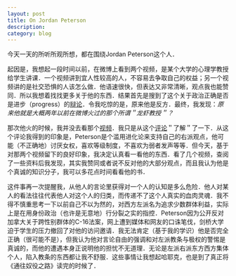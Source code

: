 ```yaml
---
layout: post
title: On Jordan Peterson
description: 
category: blog
---
```

今天一天的所听所观所想，都在围绕Jordan Peterson这个人．

起因是，我想起一段时间以前，在微博上看到两个视频，是某个大学的心理学教授给学生讲课．一个视频讲到宜人性较高的人，不容易去争取自己的权益；另一个视频讲的是社交恐惧的人该怎么做．他语速很快，但表达又非常清晰，观点我也能赞同．所以我想着找找更多关于他的东西．结果首先是搜到了这个关于政治正确是否是进步（progress）的[辩论](https://www.bilibili.com/video/BV1hp411o757?from=search&seid=5203802030932911501)．令我吃惊的是，原来他是反方．最终，我发现：*原来他就是大概两年以前在微博火过的那个所谓＂龙虾教授＂？*

那次他火的时候，我并没去看那个[视频](https://www.bilibili.com/video/av32799705)．我只是从这个[评论](https://www.douban.com/note/656715252/)＂了解＂了一下．从这个评论我得到的印象是，Peterson是个滥用进化论来支持自己的右派观点，他可能（不正确地）讨厌女权，喜欢等级制度，不喜欢为弱者发声等等．但今天，基于对那两个视频留下的良好印象，我决定认真看一看他的东西．看了几个视频，查阅了一些资料后我发现，其实我赞同或者说不反对他的大部分观点，而且我认为他是个真诚的知识分子，我可以多花点时间看看他的书．

这件事再一次提醒我，从他人的言论里获得对一个人的认知是多么危险．他人对某人的看法往往代表他人对这个人的归类，而传递不了这个人真实的血肉灵魂．我不得不慎重思考一下以前自己不以为然的，对西方左派名为追求少数群体利益，实际上是在用身份政治（也许是无意地）行分裂之实的指控．Peterson因为公开反对加拿大关于跨性别群体的C-16法案，网上遭到媒体和网友的口诛笔伐，剑桥大学迫于学生的压力撤回了对他的访问邀请．我无法肯定（基于我的学识）他是否完全正确（很可能不是），但我认为他对言论自由的强调和对左派教条与极权的警惕是真诚的，而他的遭遇本身正说明他的担忧不无道理．无论是左派右派东方西方集体个人，陷入教条的东西都让我不舒服．这些事情让我想起哈耶克，也是到了真正将《通往奴役之路》读完的时候了．

